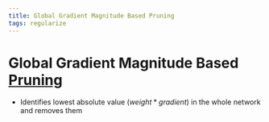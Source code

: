 ```yaml
---
title: Global Gradient Magnitude Based Pruning
tags: regularize
---
```


# Global Gradient Magnitude Based [Pruning](Pruning.md)
- Identifies lowest absolute value $(weight*gradient)$ in the whole network and removes them



































































































